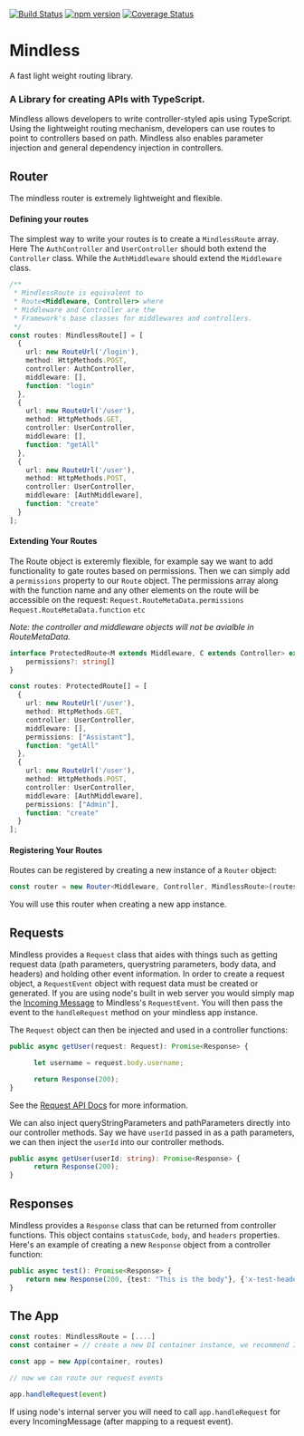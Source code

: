 [![Build Status](https://travis-ci.org/SpartanLabs/mindless.svg?branch=master)](https://travis-ci.org/SpartanLabs/mindless)
[![npm version](https://badge.fury.io/js/mindless.svg)](https://badge.fury.io/js/mindless)
[![Coverage Status](https://coveralls.io/repos/github/SpartanLabs/mindless/badge.svg?branch=master)](https://coveralls.io/github/SpartanLabs/mindless?branch=master)

# Mindless
A fast light weight routing library.

### A Library for creating APIs with TypeScript.
Mindless allows developers to write controller-styled apis using TypeScript. Using the lightweight routing mechanism, developers can use routes to point to controllers based on path. Mindless also enables parameter injection and general dependency injection in controllers.

## Router
The mindless router is extremely lightweight and flexible.

#### Defining your routes
The simplest way to write your routes is to create a `MindlessRoute` array. Here The `AuthController` and `UserController` should both extend the `Controller` class. While the `AuthMiddleware` should extend the `Middleware` class.
```ts
/**
 * MindlessRoute is equivalent to
 * Route<Middleware, Controller> where
 * Middleware and Controller are the 
 * Framework's base classes for middlewares and controllers.
 */
const routes: MindlessRoute[] = [
  {
    url: new RouteUrl('/login'),
    method: HttpMethods.POST,
    controller: AuthController,
    middleware: [],
    function: "login"
  },
  {
    url: new RouteUrl('/user'),
    method: HttpMethods.GET,
    controller: UserController,
    middleware: [],
    function: "getAll"
  },
  {
    url: new RouteUrl('/user'),
    method: HttpMethods.POST,
    controller: UserController,
    middleware: [AuthMiddleware],
    function: "create"
  }
];
```

#### Extending Your Routes

The Route object is exteremly flexible, for example say we want to add functionality to gate routes based on permissions. Then we can simply add a `permissions` property to our `Route` object. The permissions array along with the function name and any other elements on the route will be accessible on the request: 
`Request.RouteMetaData.permissions`
`Request.RouteMetaData.function`
`etc`

<i>Note: the controller and middleware objects will not be avialble in RouteMetaData.</i>
```ts
interface ProtectedRoute<M extends Middleware, C extends Controller> extends Route<M, C> {
    permissions?: string[]
}

const routes: ProtectedRoute[] = [
  {
    url: new RouteUrl('/user'),
    method: HttpMethods.GET,
    controller: UserController,
    middleware: [],
    permissions: ["Assistant"],
    function: "getAll"
  },
  {
    url: new RouteUrl('/user'),
    method: HttpMethods.POST,
    controller: UserController,
    middleware: [AuthMiddleware],
    permissions: ["Admin"],
    function: "create"
  }
];
```

#### Registering Your Routes
Routes can be registered by creating a new instance of a `Router` object:
```ts
const router = new Router<Middleware, Controller, MindlessRoute>(routes);
```

You will use this router when creating a new app instance.

## Requests
Mindless provides a `Request` class that aides with things such as getting request data (path parameters, querystring parameters, body data, and headers) and holding other event information. In order to create a request object, a `RequestEvent` object with request data must be created or generated.
If you are using node's built in web server you would simply map the [Incoming Message](https://nodejs.org/api/http.html#http_class_http_incomingmessage) to Mindless's `RequestEvent`. You will then pass the event to the `handleRequest` method on your mindless app instance.


The `Request` object can then be injected and used in a controller functions:
```ts
public async getUser(request: Request): Promise<Response> {

      let username = request.body.username;

      return Response(200);
}
```

See the [Request API Docs](https://spartanlabs.github.io/mindless/classes/request.html) for more information.

We can also inject queryStringParameters and pathParameters directly into our controller methods.
Say we have `userId` passed in as a path parameters, we can then inject the `userId` into our controller methods.
```ts
public async getUser(userId: string): Promise<Response> {
      return Response(200);
}
```

## Responses
Mindless provides a `Response` class that can be returned from controller functions. This object contains `statusCode`, `body`, and `headers` properties. Here's an example of creating a new `Response` object from a controller function:
```ts
public async test(): Promise<Response> {
    return new Response(200, {test: "This is the body"}, {'x-test-header': "This is a test header"});
}
```

## The App

```ts
const routes: MindlessRoute = [....]
const container = // create a new DI container instance, we recommend InversifyJs

const app = new App(container, routes)

// now we can route our request events

app.handleRequest(event)
```
If using node's internal server you will need to call `app.handleRequest` for every IncomingMessage (after mapping to a request event).
